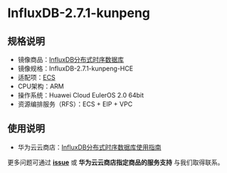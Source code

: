 # InfluxDB-2.7.1-kunpeng

## 规格说明

- 镜像商品：[InfluxDB分布式时序数据库]()
- 镜像规格：InfluxDB-2.7.1-kunpeng-HCE
- 适配项：[ECS](https://support.huaweicloud.com/ecs/index.html)
- CPU架构：ARM
- 操作系统：Huawei Cloud EulerOS 2.0 64bit
- 资源编排服务（RFS）：ECS + EIP + VPC

## 使用说明

- 华为云云商店：[InfluxDB分布式时序数据库使用指南](./docs/usage.md)

更多问题可通过 [**issue**](https://github.com/HuaweiCloudDeveloper/hadoop-image/issues) 或 **华为云云商店指定商品的服务支持** 与我们取得联系。
